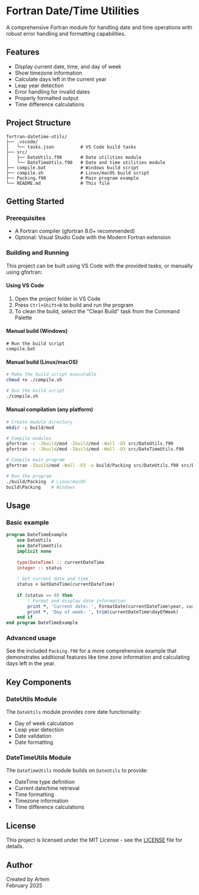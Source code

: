 # Fortran Date/Time Utilities

A comprehensive Fortran module for handling date and time operations with robust error handling and formatting capabilities.

## Features

- Display current date, time, and day of week
- Show timezone information
- Calculate days left in the current year
- Leap year detection
- Error handling for invalid dates
- Properly formatted output
- Time difference calculations

## Project Structure

```
fortran-datetime-utils/
├── .vscode/
│   └── tasks.json          # VS Code build tasks
├── src/
│   ├── DateUtils.f90       # Date utilities module
│   └── DateTimeUtils.f90   # Date and time utilities module
├── compile.bat             # Windows build script
├── compile.sh              # Linux/macOS build script
├── Packing.f90             # Main program example
└── README.md               # This file
```

## Getting Started

### Prerequisites

- A Fortran compiler (gfortran 8.0+ recommended)
- Optional: Visual Studio Code with the Modern Fortran extension

### Building and Running

This project can be built using VS Code with the provided tasks, or manually using gfortran:

#### Using VS Code

1. Open the project folder in VS Code
2. Press `Ctrl+Shift+B` to build and run the program
3. To clean the build, select the "Clean Build" task from the Command Palette

#### Manual build (Windows)

```batch
# Run the build script
compile.bat
```

#### Manual build (Linux/macOS)

```bash
# Make the build script executable
chmod +x ./compile.sh

# Run the build script
./compile.sh
```

#### Manual compilation (any platform)

```bash
# Create module directory
mkdir -p build/mod

# Compile modules
gfortran -c -Jbuild/mod -Ibuild/mod -Wall -O3 src/DateUtils.f90
gfortran -c -Jbuild/mod -Ibuild/mod -Wall -O3 src/DateTimeUtils.f90

# Compile main program
gfortran -Ibuild/mod -Wall -O3 -o build/Packing src/DateUtils.f90 src/DateTimeUtils.f90 Packing.f90

# Run the program
./build/Packing  # Linux/macOS
build\Packing    # Windows
```

## Usage

### Basic example

```fortran
program DateTimeExample
    use DateUtils
    use DateTimeUtils
    implicit none
    
    type(DateTime) :: currentDateTime
    integer :: status
    
    ! Get current date and time
    status = GetDateTime(currentDateTime)
    
    if (status == 0) then
        ! Format and display date information
        print *, 'Current date: ', FormatDate(currentDateTime%year, currentDateTime%month, currentDateTime%day)
        print *, 'Day of week: ', trim(currentDateTime%dayOfWeek)
    end if
end program DateTimeExample
```

### Advanced usage

See the included `Packing.f90` for a more comprehensive example that demonstrates additional features like time zone information and calculating days left in the year.

## Key Components

### DateUtils Module

The `DateUtils` module provides core date functionality:

- Day of week calculation
- Leap year detection
- Date validation
- Date formatting

### DateTimeUtils Module

The `DateTimeUtils` module builds on `DateUtils` to provide:

- DateTime type definition
- Current date/time retrieval
- Time formatting
- Timezone information
- Time difference calculations

## License

This project is licensed under the MIT License - see the [LICENSE](LICENSE) file for details.

## Author

Created by Artem  
February 2025
